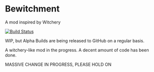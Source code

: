 # Bewitchment
A mod inspired by Witchery

[![Build Status](https://travis-ci.org/Um-Mitternacht/Unnamed-Witchery-Clone.svg?branch=master)](https://travis-ci.org/Um-Mitternacht/Unnamed-Witchery-Clone)

WIP, but Alpha Builds are being released to GitHub on a regular basis.

A witchery-like mod in the progress. A decent amount of code has been done.

MASSIVE CHANGE IN PROGRESS, PLEASE HOLD ON
